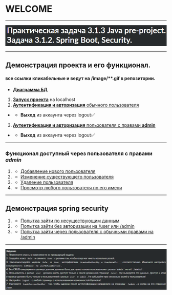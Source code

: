 # WELCOME
___
![task3_1_2.png](image/task3_1_2.png)
___
## Демонстрация проекта и его функционал.
#### **все ссылки кликабельные и ведут на /image/\*\*.gif в репозитории.**
- [**Диаграмма БД**](image/diagramDB.png)
1. [**Запуск проекта**](image/start_project/1_start.gif) на localhost
2. [**Аутентификация и авторизация** обычного пользователя](image/start_project/2_basicUser.gif)
- - **Выход** из аккаунта через logout✅
3. [**Аутентификация и авторизация** пользователя с правами **admin**](image/start_project/3_adminUser.gif)
- - **Выход** из аккаунта через logout✅
___
### Функционал доступный через пользователя с правами _admin_
1. - [Добавление нового пользователя](image/adminPanel/1_Add-user.gif)
2. - [Изменение существующего пользователя](image/adminPanel/2_Update-user.gif)
3. - [Удаление пользователя](image/adminPanel/3_Delete-user.gif)
4. - [Просмотр любого пользователя по его имени ](image/adminPanel/4_View-user.gif)
___
## Демонстрация spring security
1. - [Попытка зайти по несуществующим данным](image/security/1_badLogin.gif)
2. - [Попытка зайти без авторизации на /user или /admin](image/security/2_badAdress.gif)
3. - [Попытка зайти через пользователя с обычными правами на /admin](image/security/3_userDontSupportAdminPanel.gif)
___
![condition.png](image/condition.png)